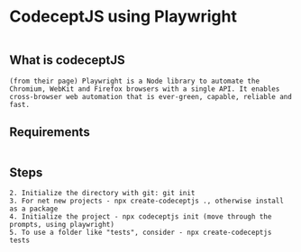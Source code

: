 # CodeceptJS using Playwright

```https://codecept.io/playwright/
```

## What is codeceptJS

```codeceptJS is an automated testing framework for web applications and websites.
(from their page) Playwright is a Node library to automate the Chromium, WebKit and Firefox browsers with a single API. It enables cross-browser web automation that is ever-green, capable, reliable and fast.
```

## Requirements

```node
```

## Steps

```1. Create a working project directory
2. Initialize the directory with git: git init
3. For net new projects - npx create-codeceptjs ., otherwise install as a package
4. Initialize the project - npx codeceptjs init (move through the prompts, using playwright)
5. To use a folder like "tests", consider - npx create-codeceptjs tests
```

